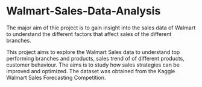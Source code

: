 # Walmart-Sales-Data-Analysis
The major aim of thie project is to gain insight into the sales data of Walmart to understand the different factors that affect sales of the different branches.

This project aims to explore the Walmart Sales data to understand top performing branches and products, sales trend of of different products, customer behaviour. The aims is to study how sales strategies can be improved and optimized. The dataset was obtained from the Kaggle Walmart Sales Forecasting Competition.
